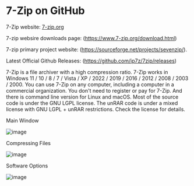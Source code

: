 # 7-Zip on GitHub
7-Zip website: [7-zip.org](https://7-zip.org)

7-zip websire downloads page: (https://www.7-zip.org/download.html)

7-zip primary project website: (https://sourceforge.net/projects/sevenzip/).

Latest Official Github Releases: (https://github.com/ip7z/7zip/releases)


7-Zip is a file archiver with a high compression ratio. 7-Zip works in Windows 11 / 10 / 8 / 7 / Vista / XP / 2022 / 2019 / 2016 / 2012 / 2008 / 2003 / 2000.
You can use 7-Zip on any computer, including a computer in a commercial organization. You don't need to register or pay for 7-Zip. And there is command line version for Linux and macOS. Most of the source code is under the GNU LGPL license. The unRAR code is under a mixed license with GNU LGPL + unRAR restrictions. Check the license for details.

Main Window

![image](https://github.com/user-attachments/assets/6aa4f040-cec5-4f16-84a0-98b311a857b6)

Compressing Files

![image](https://github.com/user-attachments/assets/2b4f71dc-857c-4d7c-9546-7795012d7937)

Software Options

![image](https://github.com/user-attachments/assets/5a1f59e5-4780-47b6-a521-6a704f3a937a)



